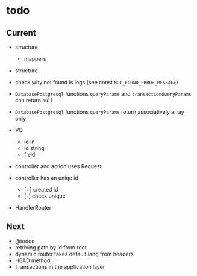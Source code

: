 # todo

## Current

- structure
  - mappers

- structure

- check why not found is logs (see const `NOT_FOUND_ERROR_MESSAGE`)
- `DatabasePostgresql` functions `queryParams` and `transactionQueryParams` can return `null`
- `DatabasePostgresql` functions `queryParams` return  associatively array only

- VO
  - id in
  - id string
  - field

- controller and action uses Request

- controller has an uniqe id
  - [+] created id
  - [-] check unique

- HandlerRouter

## Next

- @todos
- retriving path by id from root
- dynamic router takes default lang from headers  
- HEAD method
- Transactions in the application layer
